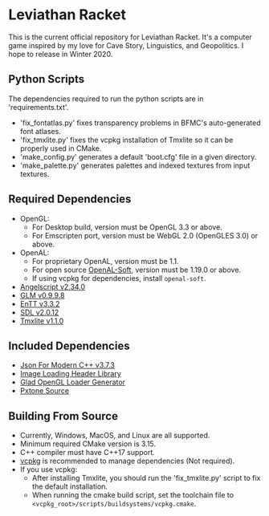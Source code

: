 # Leviathan Racket
This is the current official repository for Leviathan Racket.
It's a computer game inspired by my love for Cave Story, Linguistics, and Geopolitics.
I hope to release in Winter 2020.
## Python Scripts
The dependencies required to run the python scripts are in 'requirements.txt'.
- 'fix_fontatlas.py' fixes transparency problems in BFMC's auto-generated font atlases.
- 'fix_tmxlite.py' fixes the vcpkg installation of Tmxlite so it can be properly used in CMake.
- 'make_config.py' generates a default 'boot.cfg' file in a given directory. 
- 'make_palette.py' generates palettes and indexed textures from input textures.
## Required Dependencies
- OpenGL:
  - For Desktop build, version must be OpenGL 3.3 or above.
  - For Emscripten port, version must be WebGL 2.0 (OpenGLES 3.0) or above.
- OpenAL:
  - For proprietary OpenAL, version must be 1.1.
  - For open source [OpenAL-Soft](https://github.com/kcat/openal-soft), version must be 1.19.0 or above.
  - If using vcpkg for dependencies, install `openal-soft`.
- [Angelscript v2.34.0](https://github.com/codecat/angelscript-mirror)
- [GLM v0.9.9.8](https://github.com/g-truc/glm)
- [EnTT v3.3.2](https://github.com/skypjack/entt)
- [SDL v2.0.12](https://www.libsdl.org/download-2.0.php)
- [Tmxlite v1.1.0](https://github.com/fallahn/tmxlite)
## Included Dependencies
- [Json For Modern C++ v3.7.3](https://github.com/nlohmann/json)
- [Image Loading Header Library](https://github.com/nothings/stb)
- [Glad OpenGL Loader Generator](https://glad.dav1d.de)
- [Pxtone Source](https://pxtone.org/developer)
## Building From Source
- Currently, Windows, MacOS, and Linux are all supported.
- Minimum required CMake version is 3.15.
- C++ compiler must have C++17 support.
- [vcpkg](https://github.com/microsoft/vcpkg) is recommended to manage dependencies (Not required).
- If you use vcpkg: 
  - After installing Tmxlite, you should run the 'fix_tmxlite.py' script to fix the default installation.
  - When running the cmake build script, set the toolchain file to `<vcpkg_root>/scripts/buildsystems/vcpkg.cmake`.

